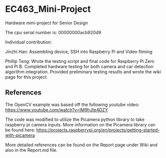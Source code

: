 # EC463_Mini-Project
Hardware mini-project for Senior Design

The cpu serial number is: 00000000acb920d9

Individual contribution:

Jinzhi Han: Assembling device, SSH into Raspberry Pi and Video filming 

Phillip Teng: Wrote the testing script and final code for Raspberry Pi Zero and Pi B. Completed hardware testing for both camera and car detection algorithm integration. Provided preliminary testing results and wrote the wiki page for this project.

## References
The OpenCV example was based off the following youtube video:
https://www.youtube.com/watch?v=IM9hJte4DZY

The code was modified to utilize the Picamera python library to take raspberry pi camera inputs.
More information on the Picamera library can be found here: https://projects.raspberrypi.org/en/projects/getting-started-with-picamera

More detailed references can be found on the Report page under Wiki and also in the Report.md file.
